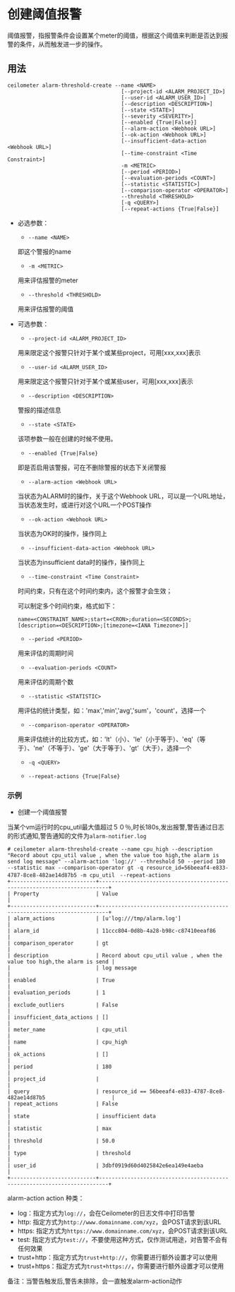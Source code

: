# 创建阈值报警 #

阈值报警，指报警条件会设置某个meter的阈值，根据这个阈值来判断是否达到报警的条件，从而触发进一步的操作。

## 用法 ##

```
ceilometer alarm-threshold-create --name <NAME>
                                    [--project-id <ALARM_PROJECT_ID>]
                                    [--user-id <ALARM_USER_ID>]
                                    [--description <DESCRIPTION>]
                                    [--state <STATE>]
                                    [--severity <SEVERITY>]
                                    [--enabled {True|False}]
                                    [--alarm-action <Webhook URL>]
                                    [--ok-action <Webhook URL>]
                                    [--insufficient-data-action <Webhook URL>]
                                    [--time-constraint <Time Constraint>]
                                    -m <METRIC>
                                    [--period <PERIOD>]
                                    [--evaluation-periods <COUNT>]
                                    [--statistic <STATISTIC>]
                                    [--comparison-operator <OPERATOR>]
                                    --threshold <THRESHOLD>
                                    [-q <QUERY>]
                                    [--repeat-actions {True|False}]
```

* 必选参数：

    * `--name <NAME>`

    即这个警报的name

    * `-m <METRIC>`

    用来评估报警的meter

    * `--threshold <THRESHOLD>`

    用来评估报警的阈值

* 可选参数：

    * `--project-id <ALARM_PROJECT_ID>`

    用来限定这个报警只针对于某个或某些project，可用[xxx,xxx]表示

    * `--user-id <ALARM_USER_ID>`

    用来限定这个报警只针对于某个或某些user，可用[xxx,xxx]表示

    * `--description <DESCRIPTION>`

    警报的描述信息

    * `--state <STATE>`

    该项参数一般在创建的时候不使用。

    * `--enabled {True|False}`

    即是否启用该警报，可在不删除警报的状态下关闭警报

    * `--alarm-action <Webhook URL>`

    当状态为ALARM时的操作，关于这个Webhook URL，可以是一个URL地址，当状态发生时，或进行对这个URL一个POST操作

    * `--ok-action <Webhook URL>`

    当状态为OK时的操作，操作同上

    * `--insufficient-data-action <Webhook URL>`

    当状态为insufficient data时的操作，操作同上

    * `--time-constraint <Time Constraint>`

    时间约束，只有在这个时间约束内，这个报警才会生效；

    可以制定多个时间约束，格式如下：

    ```
    name=<CONSTRAINT_NAME>;start=<CRON>;duration=<SECONDS>;[description=<DESCRIPTION>;[timezone=<IANA Timezone>]]
    ```

    * `--period <PERIOD>`

    用来评估的周期时间

    * `--evaluation-periods <COUNT>`

    用来评估的周期个数

    * `--statistic <STATISTIC>`

    用评估的统计类型，如：'max','min','avg','sum'，'count'，选择一个

    * `--comparison-operator <OPERATOR>`

    用来评估统计的比较方式，如：'lt'（小）、'le'（小于等于）、'eq'（等于）、'ne'（不等于）、'ge'（大于等于）、'gt'（大于），选择一个

    * `-q <QUERY>`

    * `--repeat-actions {True|False}`



### 示例 ##

* 创建一个阈值报警

当某个vm运行时的cpu_util最大值超过５０％,时长180s,发出报警,警告通过日志的形式通知,警告通知的文件为`alarm-notifier.log`

```
# ceilometer alarm-threshold-create --name cpu_high --description "Record about cpu_util value , when the value too high,the alarm is send log message" --alarm-action 'log://' --threshold 50 --period 180 --statistic max --comparison-operator gt -q resource_id=56beeaf4-e833-4787-8ce8-482ae14d87b5 -m cpu_util　--repeat-actions
+---------------------------+-------------------------------------------------------------------------+
| Property                  | Value                                                                   |
+---------------------------+-------------------------------------------------------------------------+
| alarm_actions             | [u'log:///tmp/alarm.log']                                               |
| alarm_id                  | 11ccc804-0d8b-4a28-b98c-c87410eeaf86                                    |
| comparison_operator       | gt                                                                      |
| description               | Record about cpu_util value , when the value too high,the alarm is send |
|                           | log message                                                             |
| enabled                   | True                                                                    |
| evaluation_periods        | 1                                                                       |
| exclude_outliers          | False                                                                   |
| insufficient_data_actions | []                                                                      |
| meter_name                | cpu_util                                                                |
| name                      | cpu_high                                                                |
| ok_actions                | []                                                                      |
| period                    | 180                                                                     |
| project_id                |                                                                         |
| query                     | resource_id == 56beeaf4-e833-4787-8ce8-482ae14d87b5                     |
| repeat_actions            | False                                                                   |
| state                     | insufficient data                                                       |
| statistic                 | max                                                                     |
| threshold                 | 50.0                                                                    |
| type                      | threshold                                                               |
| user_id                   | 3dbf0919d60d4025842e6ea149e4aeba                                        |
+---------------------------+-------------------------------------------------------------------------+

```

alarm-action action 种类：

* log：指定方式为`log://`，会在Ceilometer的日志文件中打印告警
* http: 指定方式为`http://www.domainname.com/xyz`，会POST请求到该URL
* https: 指定方式为`https://www.domainname.com/xyz`，会POST请求到该URL
* test: 指定方式为`test://`，不要使用这种方式，仅作测试用途，对告警不会有任何效果
* trust+http：指定方式为`trust+http://`，你需要进行额外设置才可以使用
* trust+https：指定方式为`trust+https://`，你需要进行额外设置才可以使用

备注：当警告触发后,警告未排除，会一直触发alarm-action动作

